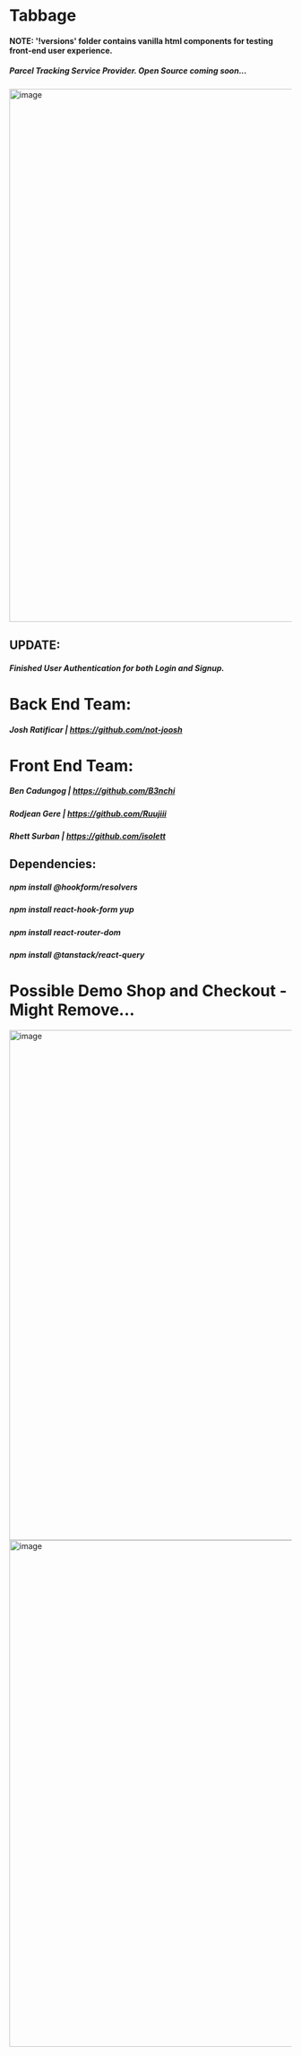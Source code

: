 # Tabbage
#### NOTE: '!versions' folder contains vanilla html components for testing front-end user experience.

##### Parcel Tracking Service Provider. Open Source coming soon...

<img width="952" alt="image" src="https://user-images.githubusercontent.com/105687297/227583285-e484e0fb-bfc4-4d1a-89b7-149638c90214.png">

## UPDATE:
##### Finished User Authentication for both Login and Signup.

# Back End Team:
##### Josh Ratificar | https://github.com/not-joosh

# Front End Team:
##### Ben Cadungog | https://github.com/B3nchi
##### Rodjean Gere | https://github.com/Ruujiii
##### Rhett Surban | https://github.com/isolett

## Dependencies:
##### npm install @hookform/resolvers
##### npm install react-hook-form yup
##### npm install react-router-dom
##### npm install @tanstack/react-query

# Possible Demo Shop and Checkout - Might Remove...
<img width="911" alt="image" src="https://user-images.githubusercontent.com/105687297/217552809-6aa7d5a2-a8bd-44eb-81c7-4dc7201d264c.png">

<img width="905" alt="image" src="https://user-images.githubusercontent.com/105687297/217553159-c02b252e-497c-4eb4-b323-d40e96901622.png">
